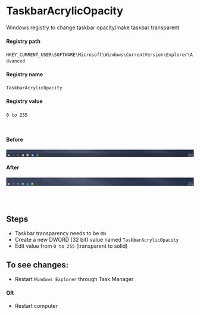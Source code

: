 # TaskbarAcrylicOpacity
Windows registry to change taskbar opacity/make taskbar transparent
#### Registry path
`HKEY_CURRENT_USER\SOFTWARE\Microsoft\Windows\CurrentVersion\Explorer\Advanced`
#### Registry name
`TaskbarAcrylicOpacity`
#### Registry value
`0 to 255`

<br>

#### Before
<img id="img1" src="https://github.com/AndMJ/TaskbarAcrylicOpacity/blob/main/value255.png" width="800px" align="center">

#### After
<img id="img2" src="https://github.com/AndMJ/TaskbarAcrylicOpacity/blob/main/value0.png" width="800px" align="center">




<br><br>

## Steps
* Taskbar transparency needs to be `ON`
* Create a new DWORD (32 bit) value named `TaskbarAcrylicOpacity`
* Edit value from `0 to 255` (transparent to solid)

## To see changes:
  * Restart `Windows Explorer` through Task Manager 
#### OR 
  * Restart computer
